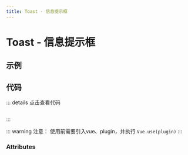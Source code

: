 ```yaml
---
title: Toast - 信息提示框
---
```

# Toast - 信息提示框

## 示例

<ClientOnly>
  <toast-demo></toast-demo>
</ClientOnly>

## 代码

::: details 点击查看代码
```vue

```
:::

::: warning 注意：
使用前需要引入vue、plugin，并执行 `Vue.use(plugin)`
:::

### Attributes

<ClientOnly>
  <toast-parameter></toast-parameter>
</ClientOnly>